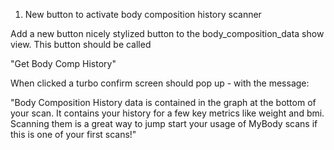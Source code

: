 1.  New button to activate body composition history scanner

Add a new button nicely stylized button to the body_composition_data show view.  This button should be called 

"Get Body Comp History"

When clicked a turbo confirm screen should pop up - with the message:

"Body Composition History data is contained in the graph at the bottom of your scan.  It contains your history for a few key metrics like weight and bmi.  Scanning them is a great way to jump start your usage of MyBody scans if this is one of your first scans!"
<!--stackedit_data:
eyJoaXN0b3J5IjpbNTkzODA5ODIxLC0yMDg4NzQ2NjEyLC0xMD
E3NTA1ODAsMTA0NDM1NjE5Miw2NDU1NjQ0NSw5OTQ1MDE0MDAs
LTEzMzE0NTQ0MzEsNTAwMDk1Mjc2LDE3NDcwNzMxMDQsNjk1OT
U4NTQzLDk1NTYzMzQyNSw4MzUzODA5NjksMTU4MDMwOTY5Nywy
MTIxNjc3MTIxXX0=
-->